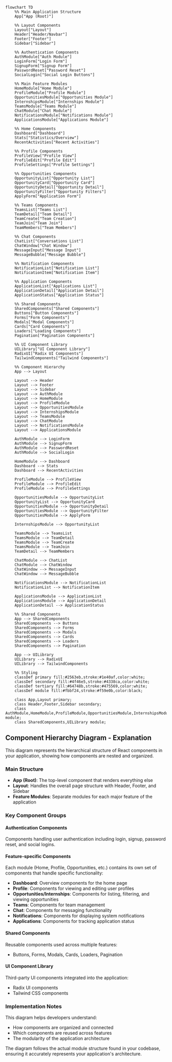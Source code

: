 ```mermaid
flowchart TD
    %% Main Application Structure
    App["App (Root)"]
    
    %% Layout Components
    Layout["Layout"]
    Header["Header/Navbar"]
    Footer["Footer"]
    Sidebar["Sidebar"]
    
    %% Authentication Components
    AuthModule["Auth Module"]
    LoginForm["Login Form"]
    SignupForm["Signup Form"]
    PasswordReset["Password Reset"]
    SocialLogin["Social Login Buttons"]
    
    %% Main Feature Modules
    HomeModule["Home Module"]
    ProfileModule["Profile Module"]
    OpportunitiesModule["Opportunities Module"]
    InternshipsModule["Internships Module"]
    TeamsModule["Teams Module"]
    ChatModule["Chat Module"]
    NotificationsModule["Notifications Module"]
    ApplicationsModule["Applications Module"]
    
    %% Home Components
    Dashboard["Dashboard"]
    Stats["Statistics/Overview"]
    RecentActivities["Recent Activities"]
    
    %% Profile Components
    ProfileView["Profile View"]
    ProfileEdit["Profile Edit"]
    ProfileSettings["Profile Settings"]
    
    %% Opportunities Components
    OpportunityList["Opportunity List"]
    OpportunityCard["Opportunity Card"]
    OpportunityDetail["Opportunity Detail"]
    OpportunityFilter["Opportunity Filters"]
    ApplyForm["Application Form"]
    
    %% Teams Components
    TeamsList["Teams List"]
    TeamDetail["Team Detail"]
    TeamCreate["Team Creation"]
    TeamJoin["Team Join"]
    TeamMembers["Team Members"]
    
    %% Chat Components
    ChatList["Conversations List"]
    ChatWindow["Chat Window"]
    MessageInput["Message Input"]
    MessageBubble["Message Bubble"]
    
    %% Notification Components
    NotificationList["Notification List"]
    NotificationItem["Notification Item"]
    
    %% Application Components
    ApplicationList["Applications List"]
    ApplicationDetail["Application Detail"]
    ApplicationStatus["Application Status"]
    
    %% Shared Components
    SharedComponents["Shared Components"]
    Buttons["Button Components"]
    Forms["Form Components"]
    Modals["Modal Components"]
    Cards["Card Components"]
    Loaders["Loading Components"]
    Pagination["Pagination Components"]
    
    %% UI Component Library
    UILibrary["UI Component Library"]
    RadixUI["Radix UI Components"]
    TailwindComponents["Tailwind Components"]
    
    %% Component Hierarchy
    App --> Layout
    
    Layout --> Header
    Layout --> Footer
    Layout --> Sidebar
    Layout --> AuthModule
    Layout --> HomeModule
    Layout --> ProfileModule
    Layout --> OpportunitiesModule
    Layout --> InternshipsModule
    Layout --> TeamsModule
    Layout --> ChatModule
    Layout --> NotificationsModule
    Layout --> ApplicationsModule
    
    AuthModule --> LoginForm
    AuthModule --> SignupForm
    AuthModule --> PasswordReset
    AuthModule --> SocialLogin
    
    HomeModule --> Dashboard
    Dashboard --> Stats
    Dashboard --> RecentActivities
    
    ProfileModule --> ProfileView
    ProfileModule --> ProfileEdit
    ProfileModule --> ProfileSettings
    
    OpportunitiesModule --> OpportunityList
    OpportunityList --> OpportunityCard
    OpportunitiesModule --> OpportunityDetail
    OpportunitiesModule --> OpportunityFilter
    OpportunitiesModule --> ApplyForm
    
    InternshipsModule --> OpportunityList
    
    TeamsModule --> TeamsList
    TeamsModule --> TeamDetail
    TeamsModule --> TeamCreate
    TeamsModule --> TeamJoin
    TeamDetail --> TeamMembers
    
    ChatModule --> ChatList
    ChatModule --> ChatWindow
    ChatWindow --> MessageInput
    ChatWindow --> MessageBubble
    
    NotificationsModule --> NotificationList
    NotificationList --> NotificationItem
    
    ApplicationsModule --> ApplicationList
    ApplicationsModule --> ApplicationDetail
    ApplicationDetail --> ApplicationStatus
    
    %% Shared Components
    App --> SharedComponents
    SharedComponents --> Buttons
    SharedComponents --> Forms
    SharedComponents --> Modals
    SharedComponents --> Cards
    SharedComponents --> Loaders
    SharedComponents --> Pagination
    
    App --> UILibrary
    UILibrary --> RadixUI
    UILibrary --> TailwindComponents
    
    %% Styling
    classDef primary fill:#2563eb,stroke:#1e40af,color:white;
    classDef secondary fill:#4f46e5,stroke:#4338ca,color:white;
    classDef tertiary fill:#64748b,stroke:#475569,color:white;
    classDef module fill:#fbbf24,stroke:#f59e0b,color:black;
    
    class App,Layout primary;
    class Header,Footer,Sidebar secondary;
    class AuthModule,HomeModule,ProfileModule,OpportunitiesModule,InternshipsModule,TeamsModule,ChatModule,NotificationsModule,ApplicationsModule module;
    class SharedComponents,UILibrary module;
```

## Component Hierarchy Diagram - Explanation

This diagram represents the hierarchical structure of React components in your application, showing how components are nested and organized.

### Main Structure
- **App (Root)**: The top-level component that renders everything else
- **Layout**: Handles the overall page structure with Header, Footer, and Sidebar
- **Feature Modules**: Separate modules for each major feature of the application

### Key Component Groups

#### Authentication Components
Components handling user authentication including login, signup, password reset, and social logins.

#### Feature-specific Components
Each module (Home, Profile, Opportunities, etc.) contains its own set of components that handle specific functionality:
- **Dashboard**: Overview components for the home page
- **Profile**: Components for viewing and editing user profiles
- **Opportunities/Internships**: Components for listing, filtering, and viewing opportunities
- **Teams**: Components for team management
- **Chat**: Components for messaging functionality
- **Notifications**: Components for displaying system notifications
- **Applications**: Components for tracking application status

#### Shared Components
Reusable components used across multiple features:
- Buttons, Forms, Modals, Cards, Loaders, Pagination

#### UI Component Library
Third-party UI components integrated into the application:
- Radix UI components
- Tailwind CSS components

### Implementation Notes

This diagram helps developers understand:
- How components are organized and connected
- Which components are reused across features
- The modularity of the application architecture

The diagram follows the actual module structure found in your codebase, ensuring it accurately represents your application's architecture. 